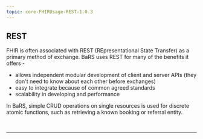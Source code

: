 ```yaml
---
topic: core-FHIRUsage-REST-1.0.3
---
```


## REST 

FHIR is often associated with REST (REpresentational State Transfer) as a primary method of exchange. BaRS uses REST for many of the benefits it offers - 

- allows independent modular development of client and server APIs (they don't need to know about each other before exchanges)
- easy to integrate because of common agreed standards
- scalability in developing and performance 

In BaRS, simple CRUD operations on single resources is used for discrete atomic functions, such as retrieving a known booking or referral entity. 

<br>
<hr>